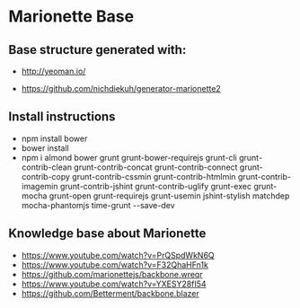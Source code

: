 Marionette Base
============

## Base structure generated with: ##

  * http://yeoman.io/

  * https://github.com/nichdiekuh/generator-marionette2


## Install instructions ##

  * npm install bower
  * bower install
  * npm i almond bower grunt grunt-bower-requirejs grunt-cli grunt-contrib-clean grunt-contrib-concat grunt-contrib-connect grunt-contrib-copy grunt-contrib-cssmin grunt-contrib-htmlmin grunt-contrib-imagemin grunt-contrib-jshint grunt-contrib-uglify grunt-exec grunt-mocha grunt-open grunt-requirejs grunt-usemin jshint-stylish matchdep mocha-phantomjs time-grunt --save-dev


## Knowledge base about Marionette ##

  * https://www.youtube.com/watch?v=PrQSpdWkN6Q
  * https://www.youtube.com/watch?v=F32QhaHFn1k
  * https://github.com/marionettejs/backbone.wreqr
  * https://www.youtube.com/watch?v=YXESY28fI54
  * https://github.com/Betterment/backbone.blazer